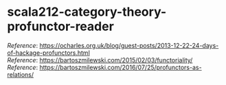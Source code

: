 # scala212-category-theory-profunctor-reader
_Reference_: https://ocharles.org.uk/blog/guest-posts/2013-12-22-24-days-of-hackage-profunctors.html  
_Reference_: https://bartoszmilewski.com/2015/02/03/functoriality/  
_Reference_: https://bartoszmilewski.com/2016/07/25/profunctors-as-relations/
